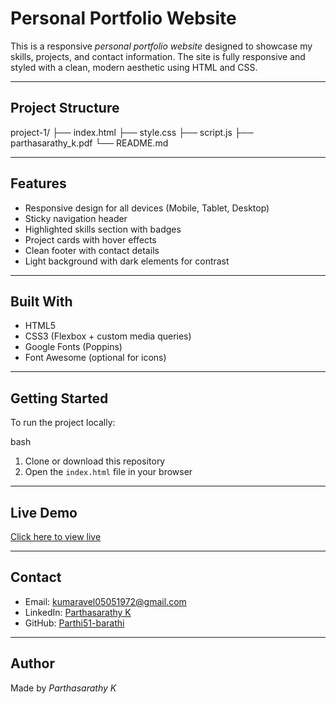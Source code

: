 # Personal Portfolio Website

This is a responsive *personal portfolio website* designed to showcase my skills, projects, and contact information. The site is fully responsive and styled with a clean, modern aesthetic using HTML and CSS.

---

## Project Structure


project-1/
├── index.html
├── style.css
├── script.js
├── parthasarathy_k.pdf
└── README.md   

---

## Features

- Responsive design for all devices (Mobile, Tablet, Desktop)
- Sticky navigation header
- Highlighted skills section with badges
- Project cards with hover effects
- Clean footer with contact details
- Light background with dark elements for contrast

---

## Built With

- HTML5
- CSS3 (Flexbox + custom media queries)
- Google Fonts (Poppins)
- Font Awesome (optional for icons)

---

## Getting Started

To run the project locally:

bash
1. Clone or download this repository
2. Open the `index.html` file in your browser

---

## Live Demo

[Click here to view live](https://parthi51-barathi.github.io/TS-portfolio/)  

---

## Contact

- Email: [kumaravel05051972@gmail.com](kumaravel05051972@gmail.com)
- LinkedIn: [Parthasarathy K](https://www.linkedin.com/in/parthasarathy-k-39927728a/)
- GitHub: [Parthi51-barathi](https://github.com/Parthi51-barathi)

---

## Author

Made by *Parthasarathy K*  
